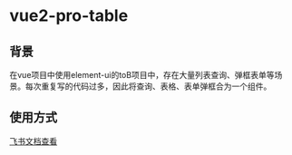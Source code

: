# vue2-pro-table
## 背景
在vue项目中使用element-ui的toB项目中，存在大量列表查询、弹框表单等场景。每次重复写的代码过多，因此将查询、表格、表单弹框合为一个组件。

## 使用方式
[飞书文档查看](https://gfqom16lb9.feishu.cn/docs/doccnvnwPFceR6WYkqKsVDEcqNb)